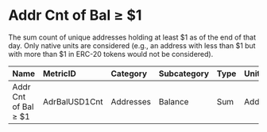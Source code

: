 # Addr Cnt of Bal ≥ $1

The sum count of unique addresses holding at least $1 as of the end of that day. Only native units are considered \(e.g., an address with less than $1 but with more than $1 in ERC-20 tokens would not be considered\).

| Name | MetricID | Category | Subcategory | Type | Unit | Interval |
| :--- | :--- | :--- | :--- | :--- | :--- | :--- |
| Addr Cnt of Bal ≥ $1 | AdrBalUSD1Cnt | Addresses | Balance | Sum | Addresses | 1 day |

